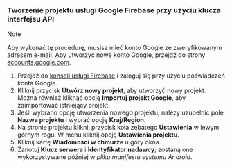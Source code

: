
### <a name="create-a-google-firebase-project-with-api-key"></a>Tworzenie projektu usługi Google Firebase przy użyciu klucza interfejsu API
> [!NOTE]
> Aby wykonać tę procedurę, musisz mieć konto Google ze zweryfikowanym adresem e-mail. Aby utworzyć nowe konto Google, przejdź do strony <a href="http://go.microsoft.com/fwlink/p/?LinkId=268302" target="_blank">accounts.google.com</a>.
> 
> 

1. Przejdź do [konsoli usługi Firebase](https://console.firebase.google.com/) i zaloguj się przy użyciu poświadczeń konta Google.
2. Kliknij przycisk **Utwórz nowy projekt**, aby utworzyć nowy projekt. Można również kliknąć opcję **Importuj projekt Google**, aby zaimportować istniejący projekt. 
3. Jeśli wybrano opcję utworzenia nowego projektu, należy uzupełnić pole **Nazwa projektu** i wybrać opcję **Kraj/Region**.
4. Na stronie projektu kliknij przycisk koła zębatego **Ustawienia** w lewym górnym rogu. W menu kliknij opcję **Ustawienia projektu**.  
5. Kliknij kartę **Wiadomości w chmurze** u góry okna. 
6. Zanotuj **Klucz serwera** i **Identyfikator nadawcy**; zostaną one wykorzystywane później w *pliku manifestu systemu Android*.  

<!--HONumber=Oct16_HO3-->


